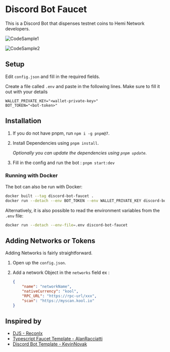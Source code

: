 # Discord Bot Faucet

This is a Discord Bot that dispenses testnet coins to Hemi Network developers.

![CodeSample1](https://i.imgur.com/AYpndSV.png)

![CodeSample2](https://i.imgur.com/ll8qLX7.png)

## Setup

Edit `config.json` and fill in the required fields.

Create a file called `.env` and paste in the following lines. Make sure to fill it out with your details

```env
WALLET_PRIVATE_KEY="<wallet-private-key>"
BOT_TOKEN="<bot-token>"
```

## Installation

1. If you do not have pnpm, run `npm i -g pnpm@7`.

2. Install Dependencies using `pnpm install`.

    _Optionally you can update the dependencies using `pnpm update`._

3. Fill in the config and run the bot : `pnpm start:dev`

### Running with Docker

The bot can also be run with Docker:

```sh
docker built --tag discord-bot-faucet .
docker run --detach --env BOT_TOKEN --env WALLET_PRIVATE_KEY discord-bot-faucet
```

Alternatively, it is also possible to read the environment variables from the `.env` file:

```sh
docker run --detach --env-file=.env discord-bot-faucet
```

## Adding Networks or Tokens

Adding Networks is fairly straightforward.

1. Open up the `config.json`.
2. Add a network Object in the `networks` field
   ex :

    ```json
    {
    	"name": "networkName",
    	"nativeCurrency": "kool",
    	"RPC_URL": "https://rpc-url/xxx",
    	"scan": "https://myscan.kool.io"
    }
    ```

## Inspired by

-   [DJS - Reconlx](https://github.com/reconlx/djs-typescript-handler)
-   [Typescript Faucet Template - AlanRacciatti](https://github.com/AlanRacciatti/FaucetDiscordBot)
-   [Discord Bot Template - KevinNovak](https://github.com/KevinNovak/Discord-Bot-TypeScript-Template)
